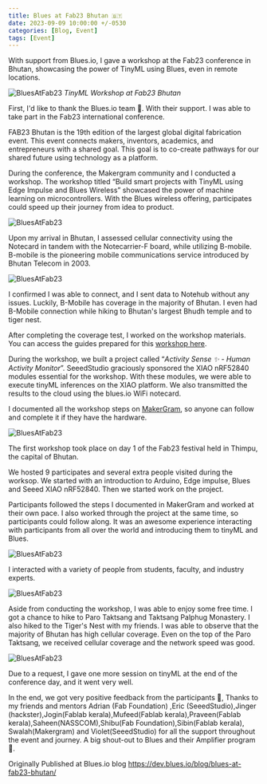 ```yaml
---
title: Blues at Fab23 Bhutan 🇧🇹
date: 2023-09-09 10:00:00 +/-0530
categories: [Blog, Event]
tags: [Event] 
---
```


With support from Blues.io, I gave a workshop at the Fab23 conference in Bhutan, showcasing the power of TinyML using Blues, even in remote locations.

![BluesAtFab23](../../assets/2023-09-09-blues-at-fab23/eventeam.png)
_TinyML Workshop at Fab23 Bhutan_


First, I'd like to thank the Blues.io team 🤗. With their support. I was able to take part in the Fab23 international conference.

FAB23 Bhutan is the 19th edition of the largest global digital fabrication event. This event connects makers, inventors, academics, and entrepreneurs with a shared goal. This goal is to co-create pathways for our shared future using technology as a platform.

During the conference, the Makergram community and I conducted a workshop. The workshop titled “Build smart projects with TinyML using Edge Impulse and Blues Wireless” showcased the power of machine learning on microcontrollers. With the Blues wireless offering, participates could speed up their journey from idea to product.

![BluesAtFab23](../../assets/2023-09-09-blues-at-fab23/event-time.png)

Upon my arrival in Bhutan, I assessed cellular connectivity using the Notecard in tandem with the Notecarrier-F board, while utilizing B-mobile. B-mobile is the pioneering mobile communications service introduced by Bhutan Telecom in 2003.

![BluesAtFab23](../../assets/2023-09-09-blues-at-fab23/blues-test-at-bhutan.png)

I confirmed I was able to connect, and I sent data to Notehub without any issues. Luckily, B-Mobile has coverage in the majority of Bhutan. I even had B-Mobile connection while hiking to Bhutan's largest Bhudh temple and to tiger nest.

After completing the coverage test, I worked on the workshop materials. You can access the guides prepared for this [workshop here](https://workshop.makergram.com/docs/category/tinyml-workshop).

During the workshop, we built a project called “*Activity Sense ✨ - Human Activity Monitor*”. SeeedStudio graciously sponsored the XIAO nRF52840 modules essential for the workshop. With these modules, we were able to execute tinyML inferences on the XIAO platform. We also transmitted the results to the cloud using the blues.io WiFi notecard.

I documented all the workshop steps on [MakerGram](https://workshop.makergram.com/docs/tiny-ml-workshop/ActivitySense), so anyone can follow and complete it if they have the hardware.

![BluesAtFab23](../../assets/2023-09-09-blues-at-fab23/day1_workshop.png)


The first workshop took place on day 1 of the Fab23 festival held in Thimpu, the capital of Bhutan.

We hosted 9 participates and several extra people visited during the worksop. We started with an introduction to Arduino, Edge impulse, Blues and Seeed XIAO nRF52840. Then we started work on the project.

Participants followed the steps I documented in MakerGram and worked at their own pace. I also worked through the project at the same time, so participants could follow along. It was an awesome experience interacting with participants from all over the world and introducing them to tinyML and Blues.

![BluesAtFab23](../../assets/2023-09-09-blues-at-fab23/otherEvents.png)

I interacted with a variety of people from students, faculty, and industry experts.

![BluesAtFab23](../../assets/2023-09-09-blues-at-fab23/tigerNest.png)

Aside from conducting the workshop, I was able to enjoy some free time. I got a chance to hike to Paro Taktsang and Taktsang Palphug Monastery. I also hiked to the Tiger's Nest with my friends. I was able to observe that the majority of Bhutan has high cellular coverage. Even on the top of the Paro Taktsang, we received cellular coverage and the network speed was good.

![BluesAtFab23](../../assets/2023-09-09-blues-at-fab23/second-workshop.png)

Due to a request, I gave one more session on tinyML at the end of the conference day, and it went very well.

In the end, we got very positive feedback from the participants 🤗, Thanks to my friends and mentors Adrian (Fab Foundation) ,Eric (SeeedStudio),Jinger (hackster),Jogin(Fablab kerala),Mufeed(Fablab kerala),Praveen(Fablab kerala),Saheen(NASSCOM),Shibu(Fab Foundation),Sibin(Fablab kerala), Swalah(Makergram) and Violet(SeeedStudio) for all the support throughout the event and journey. A big shout-out to Blues and their Amplifier program 🚀.

Originally Published at Blues.io blog https://dev.blues.io/blog/blues-at-fab23-bhutan/ 







